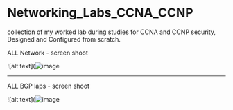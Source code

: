 # Networking_Labs_CCNA_CCNP
collection of my worked lab during studies for CCNA and CCNP security, Designed and Configured from scratch.

ALL Network - screen shoot 

![alt text](![image](https://user-images.githubusercontent.com/58165219/191058047-5e94ae39-e44d-45ab-a60f-a897f5f5f92e.png)


--------------------------------------------------------------------------------------------------------
ALL BGP laps - screen shoot 

![alt text](![image](https://drive.google.com/file/d/1rsRkJPLupkgEDm2rDKR9P4azgn58tOOo/view?usp=sharing)
